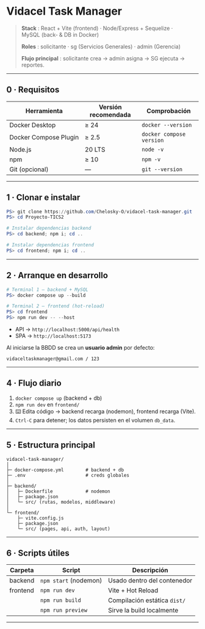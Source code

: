 ﻿# Vidacel Task Manager

> **Stack** : React + Vite (frontend) · Node/Express + Sequelize · MySQL (back‑ & DB in Docker)
>
> **Roles** : solicitante · sg (Servicios Generales) · admin (Gerencia)
>
> **Flujo principal** : solicitante crea → admin asigna → SG ejecuta → reportes.

---

## 0 · Requisitos

| Herramienta           | Versión recomendada | Comprobación             |
| --------------------- | ------------------- | ------------------------ |
| Docker Desktop        | ≥ 24                | `docker --version`       |
| Docker Compose Plugin | ≥ 2.5               | `docker compose version` |
| Node.js               | 20 LTS              | `node -v`                |
| npm                   | ≥ 10                | `npm -v`                 |
| Git (opcional)        | —                   | `git --version`          |

---

## 1 · Clonar e instalar

```powershell
PS> git clone https://github.com/Chelosky-O/vidacel-task-manager.git
PS> cd Proyecto-TICS2

# Instalar dependencias backend
PS> cd backend; npm i; cd ..

# Instalar dependencias frontend
PS> cd frontend; npm i; cd ..
```

---
## 2 · Arranque en desarrollo

```powershell
# Terminal 1 – backend + MySQL
PS> docker compose up --build

# Terminal 2 – frontend (hot‑reload)
PS> cd frontend
PS> npm run dev -- --host
```

* API → `http://localhost:5000/api/health`
* SPA → `http://localhost:5173`

Al iniciarse la BBDD se crea un **usuario admin** por defecto:

```
vidaceltaskmanager@gmail.com / 123
```

---

## 4 · Flujo diario

1. `docker compose up`  (backend + db)
2. `npm run dev` en `frontend/`
3. ⌨️ Edita código → backend recarga (nodemon), frontend recarga (Vite).
4. `Ctrl‑C` para detener; los datos persisten en el volumen `db_data`.

---

## 5 · Estructura principal

```
vidacel-task-manager/
│
├─ docker-compose.yml        # backend + db
├─ .env                      # creds globales
│
├─ backend/
│   ├─ Dockerfile            # nodemon
│   ├─ package.json
│   └─ src/ (rutas, modelos, middleware)
│
└─ frontend/
    ├─ vite.config.js
    ├─ package.json
    └─ src/ (pages, api, auth, layout)
```

---

## 6 · Scripts útiles

| Carpeta  | Script                | Descripción                  |
| -------- | --------------------- | ---------------------------- |
| backend  | `npm start` (nodemon) | Usado dentro del contenedor  |
| frontend | `npm run dev`         | Vite + Hot Reload            |
|          | `npm run build`       | Compilación estática `dist/` |
|          | `npm run preview`     | Sirve la build localmente    |

---